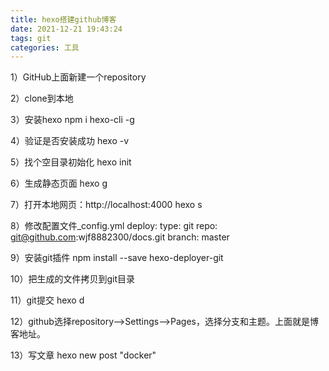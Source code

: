 ```yaml
---
title: hexo搭建github博客
date: 2021-12-21 19:43:24
tags: git
categories: 工具
---
```

1）GitHub上面新建一个repository

2）clone到本地

3）安装hexo
npm i hexo-cli -g

4）验证是否安装成功
hexo -v

5）找个空目录初始化
hexo init

6）生成静态页面
hexo g

7）打开本地网页：http://localhost:4000
hexo s

8）修改配置文件_config.yml
deploy:
  type: git
  repo: git@github.com:wjf8882300/docs.git
  branch: master

9）安装git插件
npm install --save hexo-deployer-git

10）把生成的文件拷贝到git目录

11）git提交
hexo d

12）github选择repository——>Settings——>Pages，选择分支和主题。上面就是博客地址。

13）写文章
hexo new post "docker"